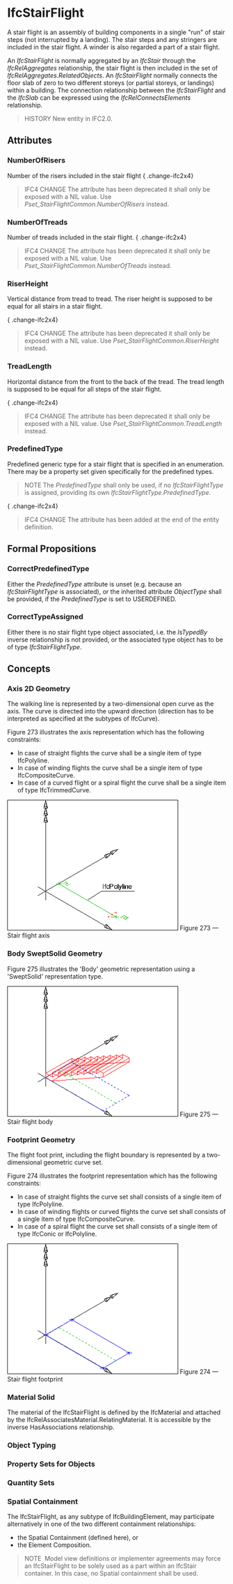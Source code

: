 # IfcStairFlight

A stair flight is an assembly of building components in a single "run" of stair steps (not interrupted by a landing). The stair steps and any stringers are included in the stair flight. A winder is also regarded a part of a stair flight.

An _IfcStairFlight_ is normally aggregated by an _IfcStair_ through the _IfcRelAggregates_ relationship, the stair flight is then included in the set of _IfcRelAggregates.RelatedObjects_. An _IfcStairFlight_ normally connects the floor slab of zero to two different storeys (or partial storeys, or landings) within a building. The connection relationship between the _IfcStairFlight_ and the _IfcSlab_ can be expressed using the _IfcRelConnectsElements_ relationship.

> HISTORY  New entity in IFC2.0.

## Attributes

### NumberOfRisers
Number of the risers included in the stair flight
{ .change-ifc2x4}
> IFC4 CHANGE The attribute has been deprecated it shall only be exposed with a NIL value. Use _Pset_StairFlightCommon.NumberOfRisers_ instead.

### NumberOfTreads
Number of treads included in the stair flight.
{ .change-ifc2x4}
> IFC4 CHANGE The attribute has been deprecated it shall only be exposed with a NIL value. Use _Pset_StairFlightCommon.NumberOfTreads_ instead.

### RiserHeight
Vertical distance from tread to tread. The riser height is supposed to be equal for all stairs in a stair flight.
  
{ .change-ifc2x4}
> IFC4 CHANGE The attribute has been deprecated it shall only be exposed with a NIL value. Use _Pset_StairFlightCommon.RiserHeight_ instead.

### TreadLength
Horizontal distance from the front to the back of the tread. The tread length is supposed to be equal for all steps of the stair flight.
  
{ .change-ifc2x4}
> IFC4 CHANGE The attribute has been deprecated it shall only be exposed with a NIL value. Use _Pset_StairFlightCommon.TreadLength_ instead.

### PredefinedType
Predefined generic type for a stair flight that is specified in an enumeration. There may be a property set given specifically for the predefined types.
> NOTE  The _PredefinedType_ shall only be used, if no _IfcStairFlightType_ is assigned, providing its own _IfcStairFlightType.PredefinedType_.

{ .change-ifc2x4}
> IFC4 CHANGE The attribute has been added at the end of the entity definition.

## Formal Propositions

### CorrectPredefinedType
Either the _PredefinedType_ attribute is unset (e.g. because an _IfcStairFlightType_ is associated), or the inherited attribute _ObjectType_ shall be provided, if the _PredefinedType_ is set to USERDEFINED.

### CorrectTypeAssigned
Either there is no stair flight type object associated, i.e. the _IsTypedBy_ inverse relationship is not provided, or the associated type object has to be of type _IfcStairFlightType_.

## Concepts

### Axis 2D Geometry

The walking line is represented by a two-dimensional open 
curve as the axis. The curve is directed into the upward 
direction (direction has to be interpreted as specified at the
 subtypes of IfcCurve). 




Figure 273 illustrates the axis representation which has the following constraints:


* In case of straight flights the curve shall be a single item of type IfcPolyline.
* In case of winding flights the curve shall be a single item of type IfcCompositeCurve.
* In case of a curved flight or a spiral flight the curve shall be a single item of type IfcTrimmedCurve.


![walking line](../../../../figures/ifcstairflight_01-layout1.gif)
Figure 273 — Stair flight axis



### Body SweptSolid Geometry

Figure 275 illustrates the 'Body' geometric representation using a 'SweptSolid' representation type.


![3D](../../../../figures/ifcstairflight_03-layout1.gif)
Figure 275 — Stair flight body



### Footprint Geometry

The flight foot print, including the flight boundary is 
represented by a two-dimensional geometric curve set.


Figure 274 illustrates the footprint representation which has the following constraints:


* In case of straight flights the curve set shall consists of a single item of type IfcPolyline.
* In case of winding flights or curved flights the curve set shall consists of a single item of type IfcCompositeCurve.
* In case of a spiral flight the curve set shall consists of a single item of type IfcConic or IfcPolyline.


![boundary](../../../../figures/ifcstairflight_02-layout1.gif)
Figure 274 — Stair flight footprint



### Material Solid

The material of the IfcStairFlight is defined by the
IfcMaterial and attached by the
IfcRelAssociatesMaterial.RelatingMaterial. It is
accessible by the inverse HasAssociations
relationship.



### Object Typing


### Property Sets for Objects


### Quantity Sets


### Spatial Containment

The IfcStairFlight, as any subtype of IfcBuildingElement, 
may participate alternatively in one of the two different containment relationships:


* the Spatial Containment (defined here), or
* the Element Composition.



> NOTE  Model view definitions or implementer agreements may force an IfcStairFlight to be solely used as a part within an IfcStair container. In this case, no Spatial containment shall be used.
> 


